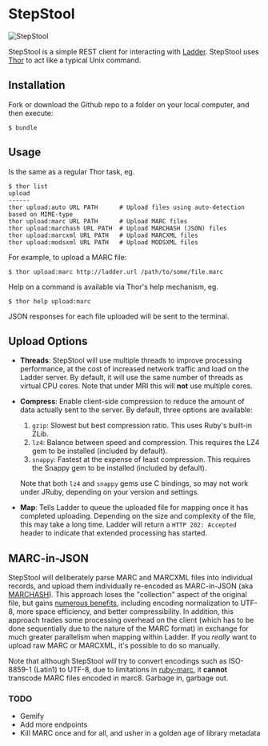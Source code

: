 # StepStool

![StepStool](https://raw.github.com/deliberatedata/stepstool/master/stepstool.png)

StepStool is a simple REST client for interacting with [Ladder](http://www.deliberatedata.com/). StepStool uses [Thor](https://github.com/wycats/thor) to act like a typical Unix command.

## Installation

Fork or download the Github repo to a folder on your local computer, and then execute:

    $ bundle

## Usage

Is the same as a regular Thor task, eg.

    $ thor list
    upload
    ------
    thor upload:auto URL PATH      # Upload files using auto-detection based on MIME-type
    thor upload:marc URL PATH      # Upload MARC files
    thor upload:marchash URL PATH  # Upload MARCHASH (JSON) files
    thor upload:marcxml URL PATH   # Upload MARCXML files
    thor upload:modsxml URL PATH   # Upload MODSXML files

For example, to upload a MARC file:

    $ thor upload:marc http://ladder.url /path/to/some/file.marc

Help on a command is available via Thor's help mechanism, eg.

    $ thor help upload:marc

JSON responses for each file uploaded will be sent to the terminal.

## Upload Options

* **Threads**: StepStool will use multiple threads to improve processing performance, at the cost of increased network traffic and load on the Ladder server.  By default, it will use the same number of threads as virtual CPU cores. Note that under MRI this will **not** use multiple cores.

* **Compress**: Enable client-side compression to reduce the amount of data actually sent to the server.  By default, three options are available:
    1. `gzip`: Slowest but best compression ratio.  This uses Ruby's built-in ZLib.
	2. `lz4`: Balance between speed and compression.  This requires the LZ4 gem to be installed (included by default).
	3. `snappy`: Fastest at the expense of least compression.  This requires the Snappy gem to be installed (included by default).

  Note that both `lz4` and `snappy` gems use C bindings, so may not work under JRuby, depending on your version and settings.

* **Map**: Tells Ladder to queue the uploaded file for mapping once it has completed uploading.  Depending on the size and complexity of the file, this may take a long time.  Ladder will return a `HTTP 202: Accepted` header to indicate that extended processing has started.

## MARC-in-JSON

StepStool will deliberately parse MARC and MARCXML files into individual records, and upload them individually re-encoded as MARC-in-JSON (aka [MARCHASH](http://dilettantes.code4lib.org/blog/2010/09/a-proposal-to-serialize-marc-in-json/)). This approach loses the "collection" aspect of the original file, but gains [numerous benefits](http://robotlibrarian.billdueber.com/new-interest-in-marc-hash-json/), including encoding normalization to UTF-8, more space efficiency, and better compressibility.  In addition, this approach trades some processing overhead on the client (which has to be done sequentially due to the nature of the MARC format) in exchange for much greater parallelism when mapping within Ladder.  If you *really* want to upload raw MARC or MARCXML, it's possible to do so manually.

Note that although StepStool *will* try to convert encodings such as ISO-8859-1 (Latin1) to UTF-8, due to limitations in [ruby-marc](https://github.com/ruby-marc/ruby-marc), it **cannot** transcode MARC files encoded in marc8. Garbage in, garbage out.

### TODO

* Gemify
* Add more endpoints
* Kill MARC once and for all, and usher in a golden age of library metadata